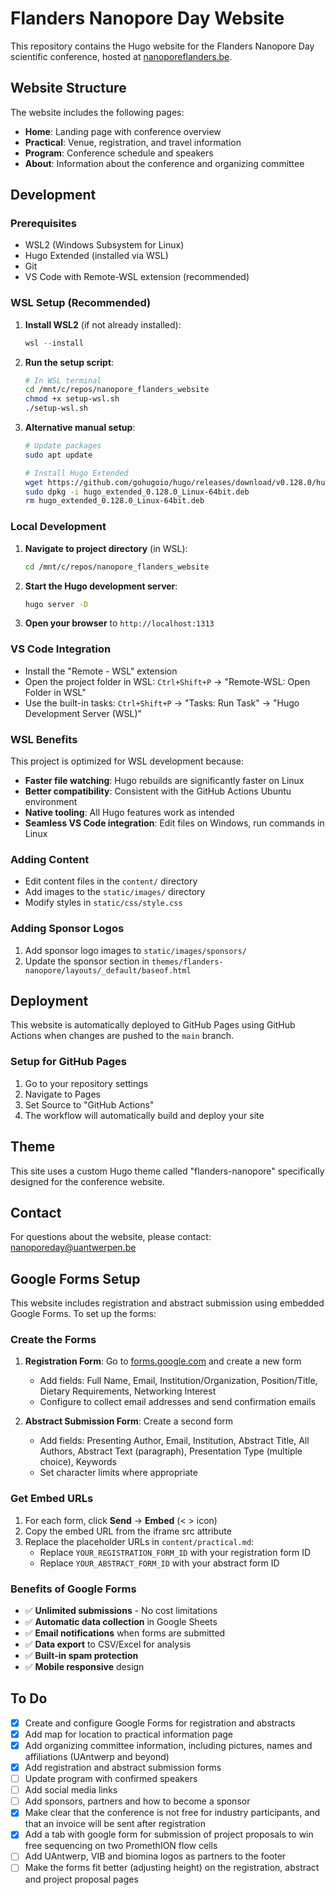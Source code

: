 # Flanders Nanopore Day Website

This repository contains the Hugo website for the Flanders Nanopore Day scientific conference, hosted at [nanoporeflanders.be](https://nanoporeflanders.be).

## Website Structure

The website includes the following pages:

- **Home**: Landing page with conference overview
- **Practical**: Venue, registration, and travel information
- **Program**: Conference schedule and speakers
- **About**: Information about the conference and organizing committee

## Development

### Prerequisites

- WSL2 (Windows Subsystem for Linux)
- Hugo Extended (installed via WSL)
- Git
- VS Code with Remote-WSL extension (recommended)

### WSL Setup (Recommended)

1. **Install WSL2** (if not already installed):

   ```powershell
   wsl --install
   ```

2. **Run the setup script**:

   ```bash
   # In WSL terminal
   cd /mnt/c/repos/nanopore_flanders_website
   chmod +x setup-wsl.sh
   ./setup-wsl.sh
   ```

3. **Alternative manual setup**:

   ```bash
   # Update packages
   sudo apt update
   
   # Install Hugo Extended
   wget https://github.com/gohugoio/hugo/releases/download/v0.128.0/hugo_extended_0.128.0_Linux-64bit.deb
   sudo dpkg -i hugo_extended_0.128.0_Linux-64bit.deb
   rm hugo_extended_0.128.0_Linux-64bit.deb
   ```

### Local Development

1. **Navigate to project directory** (in WSL):

   ```bash
   cd /mnt/c/repos/nanopore_flanders_website
   ```

2. **Start the Hugo development server**:

   ```bash
   hugo server -D
   ```

3. **Open your browser** to `http://localhost:1313`

### VS Code Integration

- Install the "Remote - WSL" extension
- Open the project folder in WSL: `Ctrl+Shift+P` → "Remote-WSL: Open Folder in WSL"
- Use the built-in tasks: `Ctrl+Shift+P` → "Tasks: Run Task" → "Hugo Development Server (WSL)"

### WSL Benefits

This project is optimized for WSL development because:

- **Faster file watching**: Hugo rebuilds are significantly faster on Linux
- **Better compatibility**: Consistent with the GitHub Actions Ubuntu environment
- **Native tooling**: All Hugo features work as intended
- **Seamless VS Code integration**: Edit files on Windows, run commands in Linux

### Adding Content

- Edit content files in the `content/` directory
- Add images to the `static/images/` directory
- Modify styles in `static/css/style.css`

### Adding Sponsor Logos

1. Add sponsor logo images to `static/images/sponsors/`
2. Update the sponsor section in `themes/flanders-nanopore/layouts/_default/baseof.html`

## Deployment

This website is automatically deployed to GitHub Pages using GitHub Actions when changes are pushed to the `main` branch.

### Setup for GitHub Pages

1. Go to your repository settings
2. Navigate to Pages
3. Set Source to "GitHub Actions"
4. The workflow will automatically build and deploy your site

## Theme

This site uses a custom Hugo theme called "flanders-nanopore" specifically designed for the conference website.

## Contact

For questions about the website, please contact: [nanoporeday@uantwerpen.be](mailto:nanoporeday@uantwerpen.be)

## Google Forms Setup

This website includes registration and abstract submission using embedded Google Forms. To set up the forms:

### Create the Forms

1. **Registration Form**: Go to [forms.google.com](https://forms.google.com) and create a new form
   - Add fields: Full Name, Email, Institution/Organization, Position/Title, Dietary Requirements, Networking Interest
   - Configure to collect email addresses and send confirmation emails

2. **Abstract Submission Form**: Create a second form  
   - Add fields: Presenting Author, Email, Institution, Abstract Title, All Authors, Abstract Text (paragraph), Presentation Type (multiple choice), Keywords
   - Set character limits where appropriate

### Get Embed URLs

1. For each form, click **Send** → **Embed** (< > icon)
2. Copy the embed URL from the iframe src attribute
3. Replace the placeholder URLs in `content/practical.md`:
   - Replace `YOUR_REGISTRATION_FORM_ID` with your registration form ID
   - Replace `YOUR_ABSTRACT_FORM_ID` with your abstract form ID

### Benefits of Google Forms

- ✅ **Unlimited submissions** - No cost limitations
- ✅ **Automatic data collection** in Google Sheets
- ✅ **Email notifications** when forms are submitted
- ✅ **Data export** to CSV/Excel for analysis
- ✅ **Built-in spam protection**
- ✅ **Mobile responsive** design

## To Do

- [x] Create and configure Google Forms for registration and abstracts
- [x] Add map for location to practical information page
- [x] Add organizing committee information, including pictures, names and affiliations (UAntwerp and beyond)
- [x] Add registration and abstract submission forms
- [ ] Update program with confirmed speakers
- [ ] Add social media links
- [ ] Add sponsors, partners and how to become a sponsor
- [x] Make clear that the conference is not free for industry participants, and that an invoice will be sent after registration
- [x] Add a tab with google form for submission of project proposals to win free sequencing on two PromethION flow cells
- [ ] Add UAntwerp, VIB and biomina logos as partners to the footer
- [ ] Make the forms fit better (adjusting height) on the registration, abstract and project proposal pages